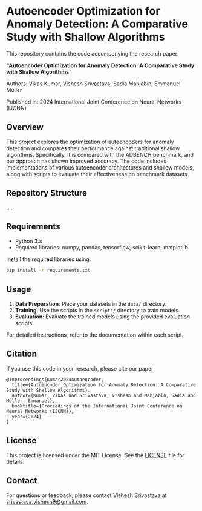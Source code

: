 # Autoencoder Optimization for Anomaly Detection: A Comparative Study with Shallow Algorithms

This repository contains the code accompanying the research paper:

**"Autoencoder Optimization for Anomaly Detection: A Comparative Study with Shallow Algorithms"**

Authors: Vikas Kumar, Vishesh Srivastava, Sadia Mahjabin, Emmanuel Müller

Published in: 2024 International Joint Conference on Neural Networks (IJCNN)

## Overview

This project explores the optimization of autoencoders for anomaly detection and compares their performance against traditional shallow algorithms. Specifically, it is compared with the ADBENCH benchmark, and our approach has shown improved accuracy. The code includes implementations of various autoencoder architectures and shallow models, along with scripts to evaluate their effectiveness on benchmark datasets.

## Repository Structure

....

## Requirements

- Python 3.x
- Required libraries: numpy, pandas, tensorflow, scikit-learn, matplotlib

Install the required libraries using:
```bash
pip install -r requirements.txt
```

## Usage

1. **Data Preparation**: Place your datasets in the `data/` directory.
2. **Training**: Use the scripts in the `scripts/` directory to train models.
3. **Evaluation**: Evaluate the trained models using the provided evaluation scripts.

For detailed instructions, refer to the documentation within each script.

## Citation

If you use this code in your research, please cite our paper:

```
@inproceedings{Kumar2024Autoencoder,
  title={Autoencoder Optimization for Anomaly Detection: A Comparative Study with Shallow Algorithms},
  author={Kumar, Vikas and Srivastava, Vishesh and Mahjabin, Sadia and Müller, Emmanuel},
  booktitle={Proceedings of the International Joint Conference on Neural Networks (IJCNN)},
  year={2024}
}
```

## License

This project is licensed under the MIT License. See the [LICENSE](https://opensource.org/licenses/MIT) file for details.

## Contact

For questions or feedback, please contact Vishesh Srivastava at srivastava.vishesh9@gmail.com.
